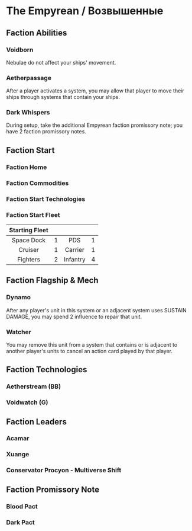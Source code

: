 # The Empyrean / Возвышенные

## Faction Abilities
### Voidborn

Nebulae do not affect your ships' movement.

### Aetherpassage

After a player activates a system, you may allow that player to move their ships through systems that contain your ships.

### Dark Whispers

During setup, take the additional Empyrean faction promissory note; you have 2 faction promissory notes.

## Faction Start
### Faction Home
### Faction Commodities
### Faction Start Technologies
### Faction Start Fleet

| Starting Fleet | | | |
|:---:|:---:|:---:|:---:|
| Space Dock | 1 | PDS | 1 |
| Cruiser | 1 | Carrier | 1 |
| Fighters | 2 | Infantry | 4 |

## Faction Flagship & Mech
### Dynamo

After any player's unit in this system or an adjacent system uses SUSTAIN DAMAGE, you may spend 2 influence to repair that unit.

### Watcher

You may remove this unit from a system that contains or is adjacent to another player's units to cancel an action card played by that player.  

## Faction Technologies
### Aetherstream (BB)
### Voidwatch (G)

## Faction Leaders
### Acamar
### Xuange
### Conservator Procyon - Multiverse Shift

## Faction Promissory Note

### Blood Pact

### Dark Pact

